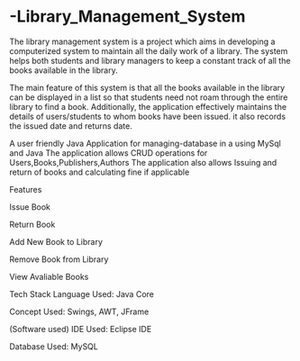 # -Library_Management_System
The library management system is a project which aims in developing a computerized system to maintain all the daily work of a library. The system helps both students and library managers to keep a constant track of all the books available in the library.

The main feature of this system is that all the books available in the library can be displayed in a list so that students need not roam through the entire library to find a book. Additionally, the application effectively maintains the details of users/students to whom books have been issued. it also records the issued date and returns date.

A user friendly Java Application for managing-database in a using MySql and Java The application allows CRUD operations for Users,Books,Publishers,Authors The application also allows Issuing and return of books and calculating fine if applicable

Features

Issue Book

Return Book

Add New Book to Library

Remove Book from Library

View Avaliable Books

Tech Stack
Language Used: Java Core

Concept Used: Swings, AWT, JFrame

(Software used) IDE Used: Eclipse IDE

Database Used: MySQL

